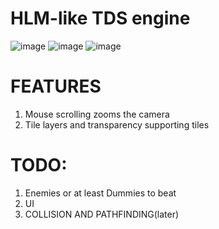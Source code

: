# HLM-like TDS engine

![image](https://user-images.githubusercontent.com/115835523/230936088-3e6d7b06-0601-426a-9e28-eb5a3c08021d.png)
![image](https://github.com/RedEnder666/Missed-Calls/assets/74973491/eeac28af-6cdb-411c-b851-6c5185447af8)
![image](https://github.com/RedEnder666/Missed-Calls/assets/74973491/7d0e63b8-eac6-4463-a0ab-4720fc07676e)


# FEATURES
1. Mouse scrolling zooms the camera
2. Tile layers and transparency supporting tiles

# TODO:
1. Enemies or at least Dummies to beat
2. UI
3. COLLISION AND PATHFINDING(later)
